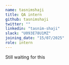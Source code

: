 ```yaml
---
name: tasnimshaji
title: QA intern
github: tasnimshaji
twitter: ""
linkedin: "tasnim-shaji"
slack: "U093E78U1MZ"
joining_date: "15/07/2025"
role: intern
---
```


Still waiting for this
